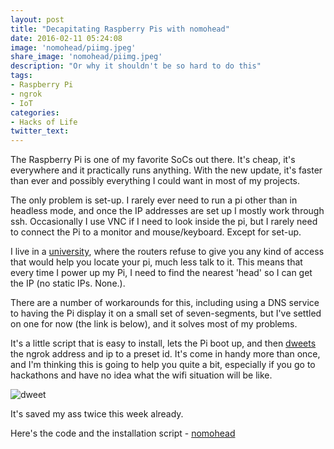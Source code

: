 ```yaml
---
layout: post
title: "Decapitating Raspberry Pis with nomohead"
date: 2016-02-11 05:24:08
image: 'nomohead/piimg.jpeg'
share_image: 'nomohead/piimg.jpeg'
description: "Or why it shouldn't be so hard to do this"
tags:
- Raspberry Pi
- ngrok
- IoT
categories:
- Hacks of Life
twitter_text:
---
```


The Raspberry Pi is one of my favorite SoCs out there. It's cheap, it's everywhere and it practically runs anything. With the new update, it's faster than ever and possibly everything I could want in most of my projects. 

The only problem is set-up. I rarely ever need to run a pi other than in headless mode, and once the IP addresses are set up I mostly work through ssh. Occasionally I use VNC if I need to look inside the pi, but I rarely need to connect the Pi to a monitor and mouse/keyboard. Except for set-up.

I live in a [university](http://www.yale-nus.edu.sg/), where the routers refuse to give you any kind of access that would help you locate your pi, much less talk to it. This means that every time I power up my Pi, I need to find the nearest 'head' so I can get the IP (no static IPs. None.).

There are a number of workarounds for this, including using a DNS service to having the Pi display it on a small set of seven-segments, but I've settled on one for now (the link is below), and it solves most of my problems.

It's a little script that is easy to install, lets the Pi boot up, and then [dweets](http://dweet.io) the ngrok address and ip to a preset id. It's come in handy more than once, and I'm thinking this is going to help you quite a bit, especially if you go to hackathons and have no idea what the wifi situation will be like.

![dweet]({{site.url}}/assets/img/nomohead/dweet.png)

It's saved my ass twice this week already.

Here's the code and the installation script - [nomohead](https://github.com/hrishioa/nomohead)